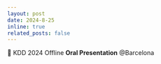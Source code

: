 ```yaml
---
layout: post
date: 2024-8-25
inline: true
related_posts: false
---
```


🎤 KDD 2024 Offline **Oral Presentation** @Barcelona
